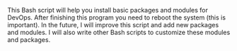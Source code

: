 This Bash script will help you install basic packages and modules for DevOps. After finishing this program you need to reboot the system (this is important). In the future, I will improve this script and add new packages and modules. I will also write other Bash scripts to customize these modules and packages.
